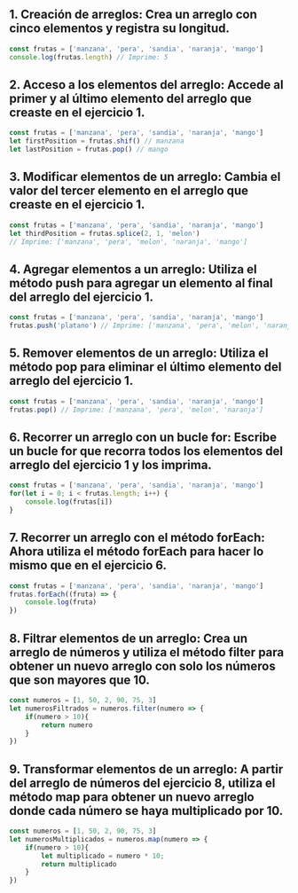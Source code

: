 ## 1. Creación de arreglos: Crea un arreglo con cinco elementos y registra su longitud.
```javascript
const frutas = ['manzana', 'pera', 'sandia', 'naranja', 'mango']
console.log(frutas.length) // Imprime: 5
```

## 2. Acceso a los elementos del arreglo: Accede al primer y al último elemento del arreglo que creaste en el ejercicio 1.
```javascript
const frutas = ['manzana', 'pera', 'sandia', 'naranja', 'mango']
let firstPosition = frutas.shif() // manzana
let lastPosition = frutas.pop() // mango
```

## 3. Modificar elementos de un arreglo: Cambia el valor del tercer elemento en el arreglo que creaste en el ejercicio 1.
```javascript
const frutas = ['manzana', 'pera', 'sandia', 'naranja', 'mango']
let thirdPosition = frutas.splice(2, 1, 'melon')
// Imprime: ['manzana', 'pera', 'melon', 'naranja', 'mango']
```

## 4. Agregar elementos a un arreglo: Utiliza el método push para agregar un elemento al final del arreglo del ejercicio 1.
```javascript
const frutas = ['manzana', 'pera', 'sandia', 'naranja', 'mango']
frutas.push('platano') // Imprime: ['manzana', 'pera', 'melon', 'naranja', 'mango', 'platano']
```

## 5. Remover elementos de un arreglo: Utiliza el método pop para eliminar el último elemento del arreglo del ejercicio 1.
```javascript
const frutas = ['manzana', 'pera', 'sandia', 'naranja', 'mango']
frutas.pop() // Imprime: ['manzana', 'pera', 'melon', 'naranja']
```

## 6. Recorrer un arreglo con un bucle for: Escribe un bucle for que recorra todos los elementos del arreglo del ejercicio 1 y los imprima.
```javascript
const frutas = ['manzana', 'pera', 'sandia', 'naranja', 'mango']
for(let i = 0; i < frutas.length; i++) {
    console.log(frutas[i])
}
```

## 7. Recorrer un arreglo con el método forEach: Ahora utiliza el método forEach para hacer lo mismo que en el ejercicio 6.
```javascript
const frutas = ['manzana', 'pera', 'sandia', 'naranja', 'mango']
frutas.forEach((fruta) => {
    console.log(fruta)
})
```

## 8. Filtrar elementos de un arreglo: Crea un arreglo de números y utiliza el método filter para obtener un nuevo arreglo con solo los números que son mayores que 10.
```javascript
const numeros = [1, 50, 2, 90, 75, 3]
let numerosFiltrados = numeros.filter(numero => {
    if(numero > 10){
        return numero
    }
})
```

## 9. Transformar elementos de un arreglo: A partir del arreglo de números del ejercicio 8, utiliza el método map para obtener un nuevo arreglo donde cada número se haya multiplicado por 10.
```javascript
const numeros = [1, 50, 2, 90, 75, 3]
let numerosMultiplicados = numeros.map(numero => {
    if(numero > 10){
        let multiplicado = numero * 10;
        return multiplicado
    }
})
```
